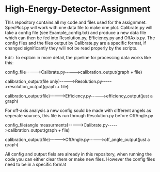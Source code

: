 # High-Energy-Detector-Assignment

This repository contains all my code and files used for the assignmnet. SpecPlot.py will work with one data file to make one plot. Calibrate.py will take a config file (see Example_config.txt) and produce a new data file which can then be fed into Resolution.py, Efficiency.py and OffAxis.py. The config files and the files output by Calibrate.py are a specific format, if changed significantly they will not be read properly by the scripts.

Edit:
To explain in more detail, the pipeline for processing data works like this:

config_file----->Calibrate.py----->calibration_output(graph + file)

calibration_output(file only)----->Resolution.py----->resolution_output(graph + file)

calibration_output(file)----->Efficiency.py----->efficiency_output(just a graph)

For off-axis analysis a new config sould be made with different angels as seperate sources, this file is run through Resolution.py before OffAngle.py

config_file(angle measurments)----->Calibrate.py----->calibration_output(graph + file)

calibration_output(file)----->OffAngle.py----->off_angle_output(just a graph)

All config and output fiels are already in this repository, when running the code you can either clear them or make new files. However the config files need to be in a specific format
